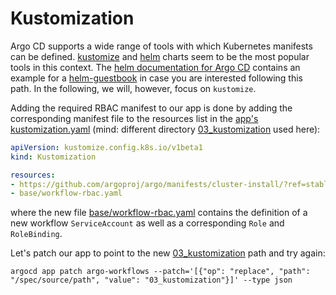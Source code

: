 # Kustomization

Argo CD supports a wide range of tools with which Kubernetes manifests can be defined. [kustomize](https://kustomize.io) and [helm](https://helm.sh/) charts seem to be the most popular tools in this context. The [helm documentation for Argo CD](https://argoproj.github.io/argo-cd/user-guide/helm/) contains an example for a [helm-guestbook](https://github.com/argoproj/argocd-example-apps/tree/master/helm-guestbook) in case you are interested following this path. In the following, we will, however, focus on `kustomize`.

Adding the required RBAC manifest to our app is done by adding the corresponding manifest file to the resources list in the [app's kustomization.yaml](03_kustomization/kustomization.yaml) (mind: different directory [03_kustomization](03_kustomization) used here):

```yaml
apiVersion: kustomize.config.k8s.io/v1beta1
kind: Kustomization

resources:
- https://github.com/argoproj/argo/manifests/cluster-install/?ref=stable
- base/workflow-rbac.yaml
```

where the new file [base/workflow-rbac.yaml](03_kustomization/base/workflow-rbac.yaml) contains the definition of a new workflow `ServiceAccount` as well as a corresponding `Role` and `RoleBinding`.

Let's patch our app to point to the new [03_kustomization](03_kustomization) path and try again:

```shell
argocd app patch argo-workflows --patch='[{"op": "replace", "path": "/spec/source/path", "value": "03_kustomization"}]' --type json
```
